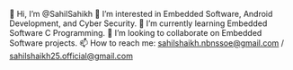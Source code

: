 👋 Hi, I’m @SahilSahikh
👀 I’m interested in Embedded Software, Android Development, and Cyber Security.
🌱 I’m currently learning Embedded Software C Programming.
💞️ I’m looking to collaborate on Embedded Software projects.
📫 How to reach me: sahilshaikh.nbnssoe@gmail.com / sahilshaikh25.official@gmail.com

<!---
SahilSahikh/SahilSahikh is a ✨ special ✨ repository because its `README.md` (this file) appears on your GitHub profile.
You can click the Preview link to take a look at your changes.
--->
